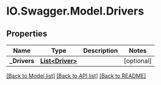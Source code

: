 # IO.Swagger.Model.Drivers
## Properties

Name | Type | Description | Notes
------------ | ------------- | ------------- | -------------
**_Drivers** | [**List&lt;Driver&gt;**](Driver.md) |  | [optional] 

[[Back to Model list]](../README.md#documentation-for-models) [[Back to API list]](../README.md#documentation-for-api-endpoints) [[Back to README]](../README.md)

